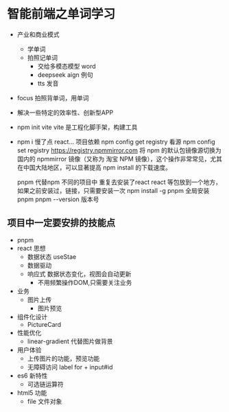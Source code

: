 # 智能前端之单词学习
- 产业和商业模式 
  - 学单词
  - 拍照记单词
    - 交给多模态模型 word
    - deepseek  aign 例句
    - tts  发音
- focus
  拍照背单词，用单词
- 解决一些特定的效率性、创新型APP


- npm init vite
  vite 是工程化脚手架，构建工具
- npm i 慢了点
  react... 项目依赖
  npm config get registry 看源
  npm config set registry https://registry.npmmirror.com
  将 npm 的默认包镜像源切换为国内的 npmmirror 镜像（又称为 淘宝 NPM 镜像），这个操作非常常见，尤其在中国大陆地区，可以显著提高 npm install 的下载速度。

  pnpm 代替npm
  不同的项目中 重复去安装了react
  react 等包放到一个地方，如果之前安装过，链接，只需要安装一次
  npm install -g pnpm   全局安装pnpm
  pnpm --version  版本号


## 项目中一定要安排的技能点
- pnpm
- react  思想
  - 数据状态 useStae
  - 数据驱动
  - 响应式 数据状态变化，视图会自动更新
    - 不用频繁操作DOM,只需要关注业务
- 业务
  - 图片上传
    - 图片预览
- 组件化设计 
  - PictureCard
- 性能优化
  - linear-gradient 代替图片做背景
- 用户体验
  - 上传图片的功能，预览功能
  - 无障碍访问
     label for + input#id 
- es6 新特性
  - 可选链运算符
- html5 功能
  - file  文件对象